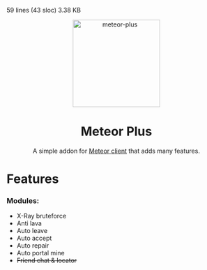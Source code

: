 59 lines (43 sloc)  3.38 KB


<div align="center">
	<img src="https://olejka.ru/s/c543417566.png" alt="meteor-plus" width="200px"/>
	<h1>Meteor Plus</h1>
	<p>A simple addon for <a href="https://github.com/MeteorDevelopment/meteor-client">Meteor client</a> that adds many features.</p>
</div>

# Features
### Modules:
- X-Ray bruteforce
- Anti lava
- Auto leave
- Auto accept
- Auto repair
- Auto portal mine
- ~~Friend chat & locator~~
